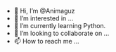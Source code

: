 - 👋 Hi, I’m @Animaguz
- 👀 I’m interested in ...
- 🌱 I’m currently learning Python.
- 💞️ I’m looking to collaborate on ...
- 📫 How to reach me ...

<!---
Animaguz/Animaguz is a ✨ special ✨ repository because its `README.md` (this file) appears on your GitHub profile.
You can click the Preview link to take a look at your changes.
--->
